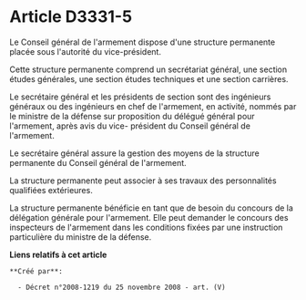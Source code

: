 # Article D3331-5

Le Conseil général de l'armement dispose d'une structure permanente placée sous l'autorité du vice-président.

Cette structure permanente comprend un secrétariat général, une section études générales, une section études techniques et
une section carrières.

Le secrétaire général et les présidents de section sont des ingénieurs généraux ou des ingénieurs en chef de l'armement, en
activité, nommés par le ministre de la défense sur proposition du délégué général pour l'armement, après avis du vice-
président du Conseil général de l'armement.

Le secrétaire général assure la gestion des moyens de la structure permanente du Conseil général de l'armement.

La structure permanente peut associer à ses travaux des personnalités qualifiées extérieures.

La structure permanente bénéficie en tant que de besoin du concours de la délégation générale pour l'armement. Elle peut
demander le concours des inspecteurs de l'armement dans les conditions fixées par une instruction particulière du ministre de
la défense.

**Liens relatifs à cet article**

	**Créé par**:

	  - Décret n°2008-1219 du 25 novembre 2008 - art. (V)
